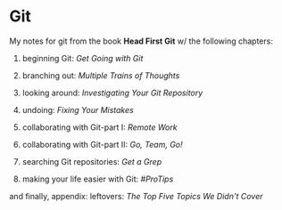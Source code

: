 # Git

My notes for git from the book **Head First Git** w/ the following chapters:

1. beginning Git: *Get Going with Git*

2. branching out: *Multiple Trains of Thoughts*

3. looking around: *Investigating Your Git Repository*

4. undoing: *Fixing Your Mistakes*

5. collaborating with Git-part I: *Remote Work*

6. collaborating with Git-part II: *Go, Team, Go!*

7. searching Git repositories: *Get a Grep*

8. making your life easier with Git: *#ProTips*

and finally, appendix: leftovers: *The Top Five Topics We Didn't Cover*
